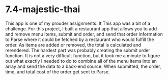 # 7.4-majestic-thai

This app is one of my prouder assignments. It This app was a bit of a challenge. For this project, I built a restaurant app that allows you to add and remove menu items, submit and order, and send that order information to Parse where it could be fetched by a restaurant who would fulfill the order. As items are added or removed, the total is calculated and rerendered. The hardest part was probably creating the submit order function. It is not a very difficult function, but it took me a minute to figure out what exactly I needed to do to combine all of the menu items into an array and send the data to a back-end source. When submitted, the order, time, and total cost of the order get sent to Parse.
